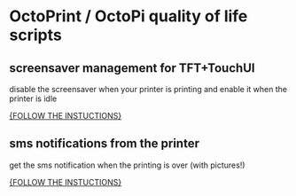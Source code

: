 # OctoPrint / OctoPi quality of life scripts
  
## screensaver management for TFT+TouchUI
disable the screensaver when your printer is printing and enable it when the printer is idle  
  
[{FOLLOW THE INSTUCTIONS}](https://hexnumbers.github.io/OctoPrint/screensaver)  
  
## sms notifications from the printer  
get the sms notification when the printing is over (with pictures!)  
  
[{FOLLOW THE INSTUCTIONS}](https://hexnumbers.github.io/OctoPrint/notifications)
